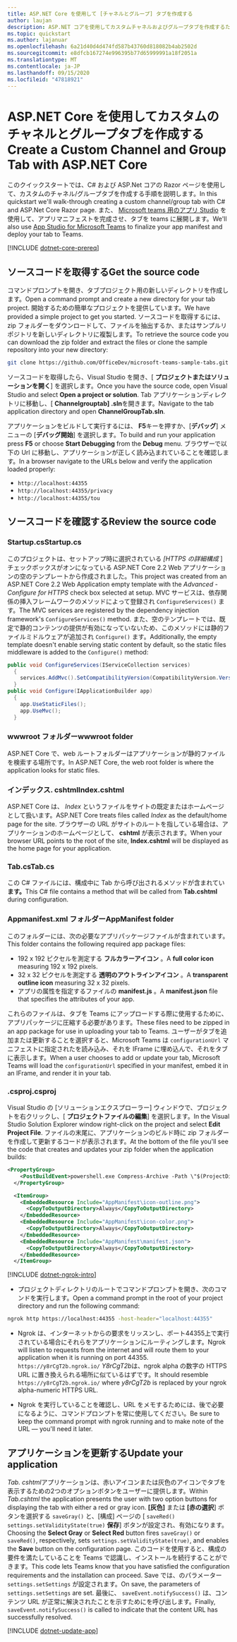 ```yaml
---
title: ASP.NET Core を使用して [チャネルとグループ] タブを作成する
author: laujan
description: ASP.NET コアを使用してカスタムチャネルおよびグループタブを作成するためのクイックスタートガイド。
ms.topic: quickstart
ms.author: lajanuar
ms.openlocfilehash: 6a21d40d4d474fd587b43760d818082b4ab2502d
ms.sourcegitcommit: e8dfcb167274e996395b77d65999991a18f2051a
ms.translationtype: MT
ms.contentlocale: ja-JP
ms.lasthandoff: 09/15/2020
ms.locfileid: "47818921"
---
```

# <a name="create-a-custom-channel-and-group-tab-with-aspnet-core"></a><span data-ttu-id="98488-103">ASP.NET Core を使用してカスタムのチャネルとグループタブを作成する</span><span class="sxs-lookup"><span data-stu-id="98488-103">Create a Custom Channel and Group Tab with ASP.NET Core</span></span>

<span data-ttu-id="98488-104">このクイックスタートでは、C# および ASP.Net コアの Razor ページを使用して、カスタムのチャネル/グループタブを作成する手順を説明します。</span><span class="sxs-lookup"><span data-stu-id="98488-104">In this quickstart we'll walk-through creating a custom channel/group tab with C# and ASP.Net Core Razor page.</span></span> <span data-ttu-id="98488-105">また、 [Microsoft teams 用のアプリ Studio](~/concepts/build-and-test/app-studio-overview.md) を使用して、アプリマニフェストを完成させ、タブを teams に展開します。</span><span class="sxs-lookup"><span data-stu-id="98488-105">We'll also use [App Studio for Microsoft Teams](~/concepts/build-and-test/app-studio-overview.md) to finalize your app manifest and deploy your tab to Teams.</span></span>

[!INCLUDE [dotnet-core-prereq](~/includes/tabs/dotnet-core-prereq.md)]

## <a name="get-the-source-code"></a><span data-ttu-id="98488-106">ソースコードを取得する</span><span class="sxs-lookup"><span data-stu-id="98488-106">Get the source code</span></span>

<span data-ttu-id="98488-107">コマンドプロンプトを開き、タブプロジェクト用の新しいディレクトリを作成します。</span><span class="sxs-lookup"><span data-stu-id="98488-107">Open a command prompt and create a new directory for your tab project.</span></span> <span data-ttu-id="98488-108">開始するための簡単なプロジェクトを提供しています。</span><span class="sxs-lookup"><span data-stu-id="98488-108">We have provided a simple project to get you started.</span></span> <span data-ttu-id="98488-109">ソースコードを取得するには、zip フォルダーをダウンロードして、ファイルを抽出するか、またはサンプルリポジトリを新しいディレクトリに複製します。</span><span class="sxs-lookup"><span data-stu-id="98488-109">To retrieve the source code you can download the zip folder and extract the files or clone the sample repository into your new directory:</span></span>

```bash
git clone https://github.com/OfficeDev/microsoft-teams-sample-tabs.git
```

<span data-ttu-id="98488-110">ソースコードを取得したら、Visual Studio を開き、[ **プロジェクトまたはソリューションを開く**] を選択します。</span><span class="sxs-lookup"><span data-stu-id="98488-110">Once you have the source code, open Visual Studio and select **Open a project or solution**.</span></span> <span data-ttu-id="98488-111">Tab アプリケーションディレクトリに移動し、[ **Channelgrouptab] .sln**を開きます。</span><span class="sxs-lookup"><span data-stu-id="98488-111">Navigate to the tab application directory and open **ChannelGroupTab.sln**.</span></span>

<span data-ttu-id="98488-112">アプリケーションをビルドして実行するには、 **F5**キーを押すか、[**デバッグ**] メニューの [**デバッグ開始**] を選択します。</span><span class="sxs-lookup"><span data-stu-id="98488-112">To build and run your application press **F5** or choose **Start Debugging** from the **Debug** menu.</span></span> <span data-ttu-id="98488-113">ブラウザーで以下の Url に移動し、アプリケーションが正しく読み込まれていることを確認します。</span><span class="sxs-lookup"><span data-stu-id="98488-113">In a browser navigate to the URLs below and verify the application loaded properly:</span></span>

- `http://localhost:44355`
- `http://localhost:44355/privacy`
- `http://localhost:44355/tou`

## <a name="review-the-source-code"></a><span data-ttu-id="98488-114">ソースコードを確認する</span><span class="sxs-lookup"><span data-stu-id="98488-114">Review the source code</span></span>

### <a name="startupcs"></a><span data-ttu-id="98488-115">Startup.cs</span><span class="sxs-lookup"><span data-stu-id="98488-115">Startup.cs</span></span>

<span data-ttu-id="98488-116">このプロジェクトは、セットアップ時に選択されている *[HTTPS の詳細構成* ] チェックボックスがオンになっている ASP.NET Core 2.2 Web アプリケーションの空のテンプレートから作成されました。</span><span class="sxs-lookup"><span data-stu-id="98488-116">This project was created from an ASP.NET Core 2.2 Web Application empty template with the *Advanced - Configure for HTTPS* check box selected at setup.</span></span> <span data-ttu-id="98488-117">MVC サービスは、依存関係の挿入フレームワークのメソッドによって登録され `ConfigureServices()` ます。</span><span class="sxs-lookup"><span data-stu-id="98488-117">The MVC services are registered by the dependency injection framework's `ConfigureServices()` method.</span></span> <span data-ttu-id="98488-118">また、空のテンプレートでは、既定で静的コンテンツの提供が有効になっていないため、このメソッドには静的ファイルミドルウェアが追加され `Configure()` ます。</span><span class="sxs-lookup"><span data-stu-id="98488-118">Additionally, the empty template doesn't enable serving static content by default, so the static files middleware is added to the `Configure()` method:</span></span>

```csharp
public void ConfigureServices(IServiceCollection services)
  {
    services.AddMvc().SetCompatibilityVersion(CompatibilityVersion.Version_2_2);
  }
public void Configure(IApplicationBuilder app)
  {
    app.UseStaticFiles();
    app.UseMvc();
  }
```

### <a name="wwwroot-folder"></a><span data-ttu-id="98488-119">wwwroot フォルダー</span><span class="sxs-lookup"><span data-stu-id="98488-119">wwwroot folder</span></span>

<span data-ttu-id="98488-120">ASP.NET Core で、web ルートフォルダーはアプリケーションが静的ファイルを検索する場所です。</span><span class="sxs-lookup"><span data-stu-id="98488-120">In ASP.NET Core, the web root folder is where the application looks for static files.</span></span>

### <a name="indexcshtml"></a><span data-ttu-id="98488-121">インデックス. cshtml</span><span class="sxs-lookup"><span data-stu-id="98488-121">Index.cshtml</span></span>

<span data-ttu-id="98488-122">ASP.NET Core は、 *Index* というファイルをサイトの既定またはホームページとして扱います。</span><span class="sxs-lookup"><span data-stu-id="98488-122">ASP.NET Core treats files called *Index* as the default/home page for the site.</span></span> <span data-ttu-id="98488-123">ブラウザーの URL がサイトのルートを指している場合は、アプリケーションのホームページとして、 **cshtml** が表示されます。</span><span class="sxs-lookup"><span data-stu-id="98488-123">When your browser URL points to the root of the site, **Index.cshtml** will be displayed as the home page for your application.</span></span>

### <a name="tabcs"></a><span data-ttu-id="98488-124">Tab.cs</span><span class="sxs-lookup"><span data-stu-id="98488-124">Tab.cs</span></span>

<span data-ttu-id="98488-125">この C# ファイルには、構成中に Tab から呼び出されるメソッドが含まれてい**ます。**</span><span class="sxs-lookup"><span data-stu-id="98488-125">This C# file contains a method that will be called from **Tab.cshtml** during configuration.</span></span>

### <a name="appmanifest-folder"></a><span data-ttu-id="98488-126">Appmanifest.xml フォルダー</span><span class="sxs-lookup"><span data-stu-id="98488-126">AppManifest folder</span></span>

<span data-ttu-id="98488-127">このフォルダーには、次の必要なアプリパッケージファイルが含まれています。</span><span class="sxs-lookup"><span data-stu-id="98488-127">This folder contains the following required app package files:</span></span>

- <span data-ttu-id="98488-128">192 x 192 ピクセルを測定する **フルカラーアイコン** 。</span><span class="sxs-lookup"><span data-stu-id="98488-128">A **full color icon** measuring 192 x 192 pixels.</span></span>
- <span data-ttu-id="98488-129">32 x 32 ピクセルを測定する **透明のアウトラインアイコン** 。</span><span class="sxs-lookup"><span data-stu-id="98488-129">A **transparent outline icon** measuring 32 x 32 pixels.</span></span>
- <span data-ttu-id="98488-130">アプリの属性を指定するファイルの **manifest.js** 。</span><span class="sxs-lookup"><span data-stu-id="98488-130">A **manifest.json** file that specifies the attributes of your app.</span></span>

<span data-ttu-id="98488-131">これらのファイルは、タブを Teams にアップロードする際に使用するために、アプリパッケージに圧縮する必要があります。</span><span class="sxs-lookup"><span data-stu-id="98488-131">These files need to be zipped in an app package for use in uploading your tab to Teams.</span></span> <span data-ttu-id="98488-132">ユーザーがタブを追加または更新することを選択すると、Microsoft Teams は `configurationUrl` マニフェストに指定されたを読み込み、それを IFrame に埋め込んで、それをタブに表示します。</span><span class="sxs-lookup"><span data-stu-id="98488-132">When a user chooses to add or update your tab, Microsoft Teams will load the `configurationUrl` specified in your manifest, embed it in an IFrame, and render it in your tab.</span></span>

### <a name="csproj"></a><span data-ttu-id="98488-133">.csproj</span><span class="sxs-lookup"><span data-stu-id="98488-133">.csproj</span></span>

<span data-ttu-id="98488-134">Visual Studio の [ソリューションエクスプローラー] ウィンドウで、プロジェクトを右クリックし、[ **プロジェクトファイルの編集**] を選択します。</span><span class="sxs-lookup"><span data-stu-id="98488-134">In the Visual Studio Solution Explorer window right-click on the project and select **Edit Project File**.</span></span> <span data-ttu-id="98488-135">ファイルの末尾に、アプリケーションのビルド時に zip フォルダーを作成して更新するコードが表示されます。</span><span class="sxs-lookup"><span data-stu-id="98488-135">At the bottom of the file you'll see the code that creates and updates your zip folder when the application builds:</span></span>

```xml
<PropertyGroup>
    <PostBuildEvent>powershell.exe Compress-Archive -Path \"$(ProjectDir)AppManifest\*\" -DestinationPath \"$(TargetDir)tab.zip\" -Force</PostBuildEvent>
  </PropertyGroup>

  <ItemGroup>
    <EmbeddedResource Include="AppManifest\icon-outline.png">
      <CopyToOutputDirectory>Always</CopyToOutputDirectory>
    </EmbeddedResource>
    <EmbeddedResource Include="AppManifest\icon-color.png">
      <CopyToOutputDirectory>Always</CopyToOutputDirectory>
    </EmbeddedResource>
    <EmbeddedResource Include="AppManifest\manifest.json">
      <CopyToOutputDirectory>Always</CopyToOutputDirectory>
    </EmbeddedResource>
  </ItemGroup>
```

[!INCLUDE [dotnet-ngrok-intro](~/includes/tabs/dotnet-ngrok-intro.md)]

- <span data-ttu-id="98488-136">プロジェクトディレクトリのルートでコマンドプロンプトを開き、次のコマンドを実行します。</span><span class="sxs-lookup"><span data-stu-id="98488-136">Open a command prompt in the root of your project directory and run the following command:</span></span>

```bash
ngrok http https://localhost:44355 -host-header="localhost:44355"
```

- <span data-ttu-id="98488-137">Ngrok は、インターネットからの要求をリッスンし、ポート44355上で実行されている場合にそれらをアプリケーションにルーティングします。</span><span class="sxs-lookup"><span data-stu-id="98488-137">Ngrok will listen to requests from the internet and will route them to your application when it is running on port 44355.</span></span> <span data-ttu-id="98488-138">`https://y8rCgT2b.ngrok.io/` *Y8rCgT2b*は、ngrok alpha の数字の HTTPS URL に置き換えられる場所に似ているはずです。</span><span class="sxs-lookup"><span data-stu-id="98488-138">It should resemble `https://y8rCgT2b.ngrok.io/` where *y8rCgT2b* is replaced by your ngrok alpha-numeric HTTPS URL.</span></span>

- <span data-ttu-id="98488-139">Ngrok を実行していることを確認し、URL をメモするためには、後で必要になるように、コマンドプロンプトを常に使用してください。</span><span class="sxs-lookup"><span data-stu-id="98488-139">Be sure to keep the command prompt with ngrok running and to make note of the URL — you'll need it later.</span></span>

## <a name="update-your-application"></a><span data-ttu-id="98488-140">アプリケーションを更新する</span><span class="sxs-lookup"><span data-stu-id="98488-140">Update your application</span></span>

<span data-ttu-id="98488-141">*Tab. cshtml*アプリケーションは、赤いアイコンまたは灰色のアイコンでタブを表示するための2つのオプションボタンをユーザーに提供します。</span><span class="sxs-lookup"><span data-stu-id="98488-141">Within *Tab.cshtml* the application presents the user with two option buttons for displaying the tab with either a red or gray icon.</span></span> <span data-ttu-id="98488-142">**[灰色]** または **[赤の選択**] ボタンを選択する `saveGray()` と、[構成] ページの [ `saveRed()` `settings.setValidityState(true)` **保存**] ボタンが設定され、有効になります。</span><span class="sxs-lookup"><span data-stu-id="98488-142">Choosing the **Select Gray** or **Select Red** button fires `saveGray()` or `saveRed()`, respectively, sets `settings.setValidityState(true)`, and enables the **Save** button on the configuration page.</span></span> <span data-ttu-id="98488-143">このコードを使用すると、構成の要件を満たしていることを Teams で認識し、インストールを続行することができます。</span><span class="sxs-lookup"><span data-stu-id="98488-143">This code lets Teams know that you have satisfied the configuration requirements and the installation can proceed.</span></span> <span data-ttu-id="98488-144">Save では、のパラメーター `settings.setSettings` が設定されます。</span><span class="sxs-lookup"><span data-stu-id="98488-144">On save, the parameters of `settings.setSettings` are set.</span></span> <span data-ttu-id="98488-145">最後に、 `saveEvent.notifySuccess()` は、コンテンツ URL が正常に解決されたことを示すためにを呼び出します。</span><span class="sxs-lookup"><span data-stu-id="98488-145">Finally, `saveEvent.notifySuccess()` is called to indicate that the content URL has successfully resolved.</span></span>

[!INCLUDE [dotnet-update-app](~/includes/tabs/dotnet-update-chan-grp-app.md)]

